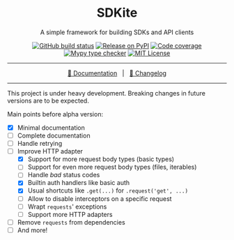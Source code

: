 <div align="center">

# SDKite

A simple framework for building SDKs and API clients

[![GitHub build status](https://img.shields.io/github/actions/workflow/status/rogdham/sdkite/build.yml?branch=master)](https://github.com/rogdham/sdkite/actions?query=branch:master)
[![Release on PyPI](https://img.shields.io/pypi/v/sdkite)](https://pypi.org/project/sdkite/)
[![Code coverage](https://img.shields.io/badge/coverage-100%25-brightgreen)](https://github.com/rogdham/sdkite/search?q=fail+under&type=Code)
[![Mypy type checker](https://img.shields.io/badge/type_checker-mypy-informational)](https://mypy.readthedocs.io/)
[![MIT License](https://img.shields.io/pypi/l/sdkite)](https://github.com/Rogdham/sdkite/blob/master/LICENSE.txt)

---

[📖 Documentation](https://sdkite.rogdham.net/)&nbsp;&nbsp;&nbsp;|&nbsp;&nbsp;&nbsp;[📃 Changelog](./CHANGELOG.md)

</div>

---

This project is under heavy development. Breaking changes in future versions are to be
expected.

Main points before alpha version:

- [x] Minimal documentation
- [ ] Complete documentation
- [ ] Handle retrying
- [ ] Improve HTTP adapter
  - [x] Support for more request body types (basic types)
  - [ ] Support for even more request body types (files, iterables)
  - [ ] Handle _bad_ status codes
  - [x] Builtin auth handlers like basic auth
  - [x] Usual shortcuts like `.get(...)` for `.request('get', ...)`
  - [ ] Allow to disable interceptors on a specific request
  - [ ] Wrapt `requests`' exceptions
  - [ ] Support more HTTP adapters
- [ ] Remove `requests` from dependencies
- [ ] And more!
